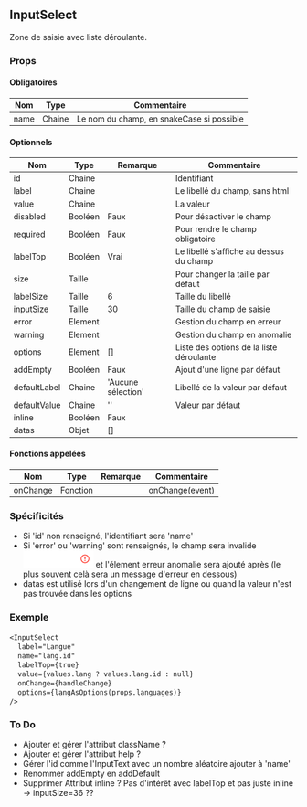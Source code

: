 ## InputSelect

Zone de saisie avec liste déroulante.

### Props

#### Obligatoires

| Nom          | Type     | Commentaire                                       |
| ------------ | -------- | ------------------------------------------------- |
| name         | Chaine   | Le nom du champ, en snakeCase si possible         |

#### Optionnels

| Nom          | Type    | Remarque           | Commentaire                              |  
| ------------ | ------- | ------------------ | ---------------------------------------- |
| id           | Chaine  |                    | Identifiant                              |
| label        | Chaine  |                    | Le libellé du champ, sans html           |
| value        | Chaine  |                    | La valeur                                |
| disabled     | Booléen | Faux               | Pour désactiver le champ                 |
| required     | Booléen | Faux               | Pour rendre le champ obligatoire         |
| labelTop     | Booléen | Vrai               | Le libellé s'affiche au dessus du champ  |
| size         | Taille  |                    | Pour changer la taille par défaut        |
| labelSize    | Taille  | 6                  | Taille du libellé                        |
| inputSize    | Taille  | 30                 | Taille du champ de saisie                |
| error        | Element |                    | Gestion du champ en erreur               |
| warning      | Element |                    | Gestion du champ en anomalie             |
| options      | Element | []                 | Liste des options de la liste déroulante |
| addEmpty     | Booléen | Faux               | Ajout d'une ligne par défaut             |
| defaultLabel | Chaine  | 'Aucune sélection' | Libellé de la valeur par défaut          |
| defaultValue | Chaine  | ''                 | Valeur par défaut                        |
| inline       | Booléen | Faux               |                                          |
| datas        | Objet   | []                 |                                          |

#### Fonctions appelées

| Nom          | Type     | Remarque | Commentaire                                       |
| ------------ | -------- | -------- | ------------------------------------------------- |
| onChange     | Fonction |          | onChange(event)                                   |

### Spécificités

- Si 'id' non renseigné, l'identifiant sera 'name'
- Si 'error' ou 'warning' sont renseignés, le champ sera invalide ![](./is_invalid.png) et
  l'élement erreur anomalie sera ajouté après
  (le plus souvent celà sera un message d'erreur en dessous)
- datas est utilisé lors d'un changement de ligne ou quand la valeur n'est pas trouvée dans les options

### Exemple

```
<InputSelect
  label="Langue"
  name="lang.id"
  labelTop={true}
  value={values.lang ? values.lang.id : null}
  onChange={handleChange}
  options={langAsOptions(props.languages)}
/>
```

### To Do

- Ajouter et gérer l'attribut className ?
- Ajouter et gérer l'attribut help ?
- Gérer l'id comme l'InputText avec un nombre aléatoire ajouter à 'name'
- Renommer addEmpty en addDefault
- Supprimer Attribut inline ? Pas d'intérêt avec labelTop et pas juste inline -> inputSize=36 ??
